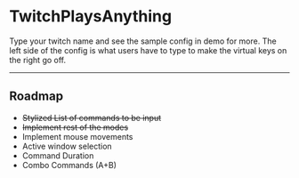 # TwitchPlaysAnything

Type your twitch name and see the sample config in demo for more. The left side of the config is what users have to type to make the virtual keys on the right go off. 

---

## Roadmap

- ~~Stylized List of commands to be input~~
- ~~Implement rest of the modes~~
- Implement mouse movements
- Active window selection
- Command Duration
- Combo Commands (A+B)
